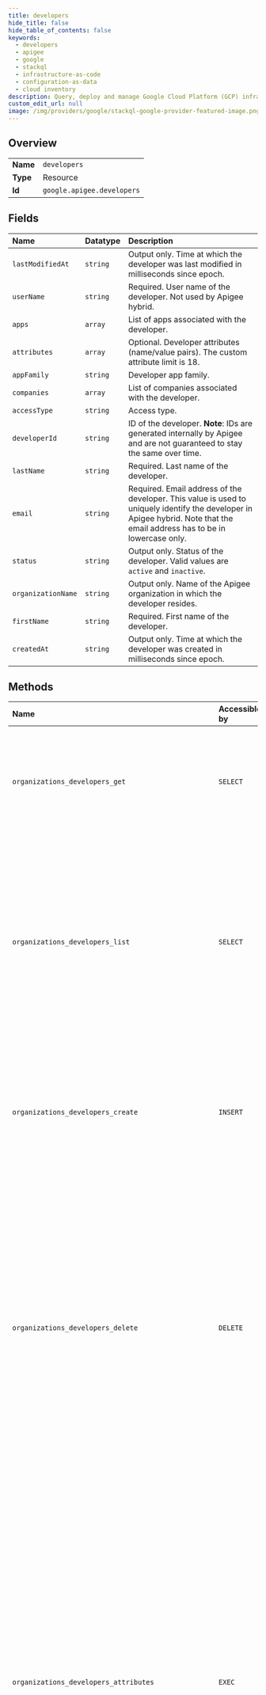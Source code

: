 ```yaml
---
title: developers
hide_title: false
hide_table_of_contents: false
keywords:
  - developers
  - apigee
  - google    
  - stackql
  - infrastructure-as-code
  - configuration-as-data
  - cloud inventory
description: Query, deploy and manage Google Cloud Platform (GCP) infrastructure and resources using SQL
custom_edit_url: null
image: /img/providers/google/stackql-google-provider-featured-image.png
---
```

  
    

## Overview
<table><tbody>
<tr><td><b>Name</b></td><td><code>developers</code></td></tr>
<tr><td><b>Type</b></td><td>Resource</td></tr>
<tr><td><b>Id</b></td><td><code>google.apigee.developers</code></td></tr>
</tbody></table>

## Fields
| Name | Datatype | Description |
|:-----|:---------|:------------|
| `lastModifiedAt` | `string` | Output only. Time at which the developer was last modified in milliseconds since epoch. |
| `userName` | `string` | Required. User name of the developer. Not used by Apigee hybrid. |
| `apps` | `array` | List of apps associated with the developer. |
| `attributes` | `array` | Optional. Developer attributes (name/value pairs). The custom attribute limit is 18. |
| `appFamily` | `string` | Developer app family. |
| `companies` | `array` | List of companies associated with the developer. |
| `accessType` | `string` | Access type. |
| `developerId` | `string` | ID of the developer. **Note**: IDs are generated internally by Apigee and are not guaranteed to stay the same over time. |
| `lastName` | `string` | Required. Last name of the developer. |
| `email` | `string` | Required. Email address of the developer. This value is used to uniquely identify the developer in Apigee hybrid. Note that the email address has to be in lowercase only. |
| `status` | `string` | Output only. Status of the developer. Valid values are `active` and `inactive`. |
| `organizationName` | `string` | Output only. Name of the Apigee organization in which the developer resides. |
| `firstName` | `string` | Required. First name of the developer. |
| `createdAt` | `string` | Output only. Time at which the developer was created in milliseconds since epoch. |
## Methods
| Name | Accessible by | Required Params | Description |
|:-----|:--------------|:----------------|:------------|
| `organizations_developers_get` | `SELECT` | `developersId, organizationsId` | Returns the developer details, including the developer's name, email address, apps, and other information. **Note**: The response includes only the first 100 developer apps. |
| `organizations_developers_list` | `SELECT` | `organizationsId` | Lists all developers in an organization by email address. By default, the response does not include company developers. Set the `includeCompany` query parameter to `true` to include company developers. **Note**: A maximum of 1000 developers are returned in the response. You paginate the list of developers returned using the `startKey` and `count` query parameters. |
| `organizations_developers_create` | `INSERT` | `organizationsId` | Creates a developer. Once created, the developer can register an app and obtain an API key. At creation time, a developer is set as `active`. To change the developer status, use the SetDeveloperStatus API. |
| `organizations_developers_delete` | `DELETE` | `developersId, organizationsId` | Deletes a developer. All apps and API keys associated with the developer are also removed. **Warning**: This API will permanently delete the developer and related artifacts. To avoid permanently deleting developers and their artifacts, set the developer status to `inactive` using the SetDeveloperStatus API. **Note**: The delete operation is asynchronous. The developer app is deleted immediately, but its associated resources, such as apps and API keys, may take anywhere from a few seconds to a few minutes to be deleted. |
| `organizations_developers_attributes` | `EXEC` | `developersId, organizationsId` | Updates developer attributes. This API replaces the existing attributes with those specified in the request. Add new attributes, and include or exclude any existing attributes that you want to retain or remove, respectively. The custom attribute limit is 18. **Note**: OAuth access tokens and Key Management Service (KMS) entities (apps, developers, and API products) are cached for 180 seconds (default). Any custom attributes associated with these entities are cached for at least 180 seconds after the entity is accessed at runtime. Therefore, an `ExpiresIn` element on the OAuthV2 policy won't be able to expire an access token in less than 180 seconds. |
| `organizations_developers_setDeveloperStatus` | `EXEC` | `developersId, organizationsId` | Sets the status of a developer. A developer is `active` by default. If you set a developer's status to `inactive`, the API keys assigned to the developer apps are no longer valid even though the API keys are set to `approved`. Inactive developers can still sign in to the developer portal and create apps; however, any new API keys generated during app creation won't work. To set the status of a developer, set the `action` query parameter to `active` or `inactive`, and the `Content-Type` header to `application/octet-stream`. If successful, the API call returns the following HTTP status code: `204 No Content` |
| `organizations_developers_update` | `EXEC` | `developersId, organizationsId` | Updates a developer. This API replaces the existing developer details with those specified in the request. Include or exclude any existing details that you want to retain or delete, respectively. The custom attribute limit is 18. **Note**: OAuth access tokens and Key Management Service (KMS) entities (apps, developers, and API products) are cached for 180 seconds (current default). Any custom attributes associated with these entities are cached for at least 180 seconds after the entity is accessed at runtime. Therefore, an `ExpiresIn` element on the OAuthV2 policy won't be able to expire an access token in less than 180 seconds. |
| `organizations_developers_updateMonetizationConfig` | `EXEC` | `developersId, organizationsId` | Updates the monetization configuration for the developer. |
